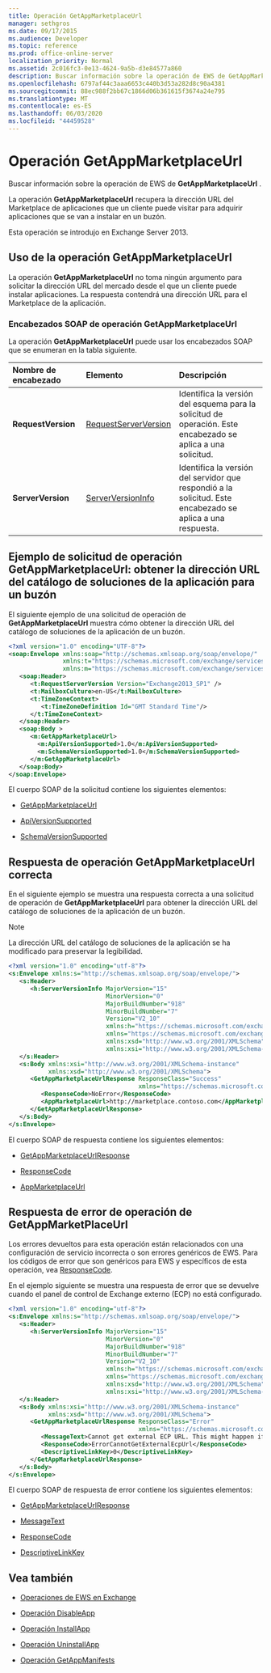```yaml
---
title: Operación GetAppMarketplaceUrl
manager: sethgros
ms.date: 09/17/2015
ms.audience: Developer
ms.topic: reference
ms.prod: office-online-server
localization_priority: Normal
ms.assetid: 2c016fc3-0e13-4624-9a5b-d3e84577a860
description: Buscar información sobre la operación de EWS de GetAppMarketplaceUrl.
ms.openlocfilehash: 6797af44c3aaa6653c440b3d53a282d8c90a4381
ms.sourcegitcommit: 88ec988f2bb67c1866d06b361615f3674a24e795
ms.translationtype: MT
ms.contentlocale: es-ES
ms.lasthandoff: 06/03/2020
ms.locfileid: "44459528"
---
```

# <a name="getappmarketplaceurl-operation"></a>Operación GetAppMarketplaceUrl

Buscar información sobre la operación de EWS de **GetAppMarketplaceUrl** . 
  
La operación **GetAppMarketplaceUrl** recupera la dirección URL del Marketplace de aplicaciones que un cliente puede visitar para adquirir aplicaciones que se van a instalar en un buzón. 
  
Esta operación se introdujo en Exchange Server 2013.
  
## <a name="using-the-getappmarketplaceurl-operation"></a>Uso de la operación GetAppMarketplaceUrl

La operación **GetAppMarketplaceUrl** no toma ningún argumento para solicitar la dirección URL del mercado desde el que un cliente puede instalar aplicaciones. La respuesta contendrá una dirección URL para el Marketplace de la aplicación. 
  
### <a name="getappmarketplaceurl-operation-soap-headers"></a>Encabezados SOAP de operación GetAppMarketplaceUrl

La operación **GetAppMarketplaceUrl** puede usar los encabezados SOAP que se enumeran en la tabla siguiente. 
  
|**Nombre de encabezado**|**Elemento**|**Descripción**|
|:-----|:-----|:-----|
|**RequestVersion** <br/> |[RequestServerVersion](requestserverversion.md) <br/> |Identifica la versión del esquema para la solicitud de operación. Este encabezado se aplica a una solicitud.  <br/> |
|**ServerVersion** <br/> |[ServerVersionInfo](serverversioninfo.md) <br/> |Identifica la versión del servidor que respondió a la solicitud. Este encabezado se aplica a una respuesta.  <br/> |
   
## <a name="getappmarketplaceurl-operation-request-example-get-the-app-marketplace-url-for-a-mailbox"></a>Ejemplo de solicitud de operación GetAppMarketplaceUrl: obtener la dirección URL del catálogo de soluciones de la aplicación para un buzón

El siguiente ejemplo de una solicitud de operación de **GetAppMarketplaceUrl** muestra cómo obtener la dirección URL del catálogo de soluciones de la aplicación de un buzón. 
  
```XML
<?xml version="1.0" encoding="UTF-8"?>
<soap:Envelope xmlns:soap="http://schemas.xmlsoap.org/soap/envelope/"
               xmlns:t="https://schemas.microsoft.com/exchange/services/2006/types"
               xmlns:m="https://schemas.microsoft.com/exchange/services/2006/messages">
   <soap:Header>
      <t:RequestServerVersion Version="Exchange2013_SP1" />
      <t:MailboxCulture>en-US</t:MailboxCulture>
      <t:TimeZoneContext>
         <t:TimeZoneDefinition Id="GMT Standard Time"/>
      </t:TimeZoneContext>
   </soap:Header>
   <soap:Body >
      <m:GetAppMarketplaceUrl>
        <m:ApiVersionSupported>1.0</m:ApiVersionSupported>
        <m:SchemaVersionSupported>1.0</m:SchemaVersionSupported>
      </m:GetAppMarketplaceUrl>
   </soap:Body>
</soap:Envelope>

```

El cuerpo SOAP de la solicitud contiene los siguientes elementos:
  
- [GetAppMarketplaceUrl](getappmarketplaceurl.md)
    
- [ApiVersionSupported](apiversionsupported.md)
    
- [SchemaVersionSupported](schemaversionsupported.md)
    
## <a name="successful-getappmarketplaceurl-operation-response"></a>Respuesta de operación GetAppMarketplaceUrl correcta

En el siguiente ejemplo se muestra una respuesta correcta a una solicitud de operación de **GetAppMarketplaceUrl** para obtener la dirección URL del catálogo de soluciones de la aplicación de un buzón. 
  
> [!NOTE]
> La dirección URL del catálogo de soluciones de la aplicación se ha modificado para preservar la legibilidad. 
  
```XML
<?xml version="1.0" encoding="utf-8"?>
<s:Envelope xmlns:s="http://schemas.xmlsoap.org/soap/envelope/">
   <s:Header>
      <h:ServerVersionInfo MajorVersion="15" 
                           MinorVersion="0" 
                           MajorBuildNumber="918" 
                           MinorBuildNumber="7" 
                           Version="V2_10" 
                           xmlns:h="https://schemas.microsoft.com/exchange/services/2006/types"
                           xmlns="https://schemas.microsoft.com/exchange/services/2006/types" 
                           xmlns:xsd="http://www.w3.org/2001/XMLSchema" 
                           xmlns:xsi="http://www.w3.org/2001/XMLSchema-instance"/>
   </s:Header>
   <s:Body xmlns:xsi="http://www.w3.org/2001/XMLSchema-instance" 
           xmlns:xsd="http://www.w3.org/2001/XMLSchema">
      <GetAppMarketplaceUrlResponse ResponseClass="Success" 
                                    xmlns="https://schemas.microsoft.com/exchange/services/2006/messages">
         <ResponseCode>NoError</ResponseCode>
         <AppMarketplaceUrl>http://marketplace.contoso.com</AppMarketplaceUrl>
      </GetAppMarketplaceUrlResponse>
   </s:Body>
</s:Envelope>

```

El cuerpo SOAP de respuesta contiene los siguientes elementos:
  
- [GetAppMarketplaceUrlResponse](getappmarketplaceurlresponse.md)
    
- [ResponseCode](responsecode.md)
    
- [AppMarketplaceUrl](appmarketplaceurl.md)
    
## <a name="getappmarketplaceurl-operation-error-response"></a>Respuesta de error de operación de GetAppMarketPlaceUrl

Los errores devueltos para esta operación están relacionados con una configuración de servicio incorrecta o son errores genéricos de EWS. Para los códigos de error que son genéricos para EWS y específicos de esta operación, vea [ResponseCode](responsecode.md). 
  
En el ejemplo siguiente se muestra una respuesta de error que se devuelve cuando el panel de control de Exchange externo (ECP) no está configurado.
  
```XML
<?xml version="1.0" encoding="utf-8"?>
<s:Envelope xmlns:s="http://schemas.xmlsoap.org/soap/envelope/">
   <s:Header>
      <h:ServerVersionInfo MajorVersion="15" 
                           MinorVersion="0" 
                           MajorBuildNumber="918" 
                           MinorBuildNumber="7" 
                           Version="V2_10" 
                           xmlns:h="https://schemas.microsoft.com/exchange/services/2006/types" 
                           xmlns="https://schemas.microsoft.com/exchange/services/2006/types" 
                           xmlns:xsd="http://www.w3.org/2001/XMLSchema" 
                           xmlns:xsi="http://www.w3.org/2001/XMLSchema-instance"/>
   </s:Header>
   <s:Body xmlns:xsi="http://www.w3.org/2001/XMLSchema-instance" 
           xmlns:xsd="http://www.w3.org/2001/XMLSchema">
      <GetAppMarketplaceUrlResponse ResponseClass="Error" 
                                    xmlns="https://schemas.microsoft.com/exchange/services/2006/messages">
         <MessageText>Cannot get external ECP URL. This might happen if external ECP URL isn't configured.</MessageText>
         <ResponseCode>ErrorCannotGetExternalEcpUrl</ResponseCode>
         <DescriptiveLinkKey>0</DescriptiveLinkKey>
      </GetAppMarketplaceUrlResponse>
   </s:Body>
</s:Envelope>
```

El cuerpo SOAP de respuesta de error contiene los siguientes elementos:
  
- [GetAppMarketplaceUrlResponse](getappmarketplaceurlresponse.md)
    
- [MessageText](messagetext.md)
    
- [ResponseCode](responsecode.md)
    
- [DescriptiveLinkKey](descriptivelinkkey.md)
    
## <a name="see-also"></a>Vea también

- [Operaciones de EWS en Exchange](ews-operations-in-exchange.md)
    
- [Operación DisableApp](disableapp-operation.md)
    
- [Operación InstallApp](installapp-operation.md)
    
- [Operación UninstallApp](uninstallapp-operation.md)
    
- [Operación GetAppManifests](getappmanifests-operation.md)
    

